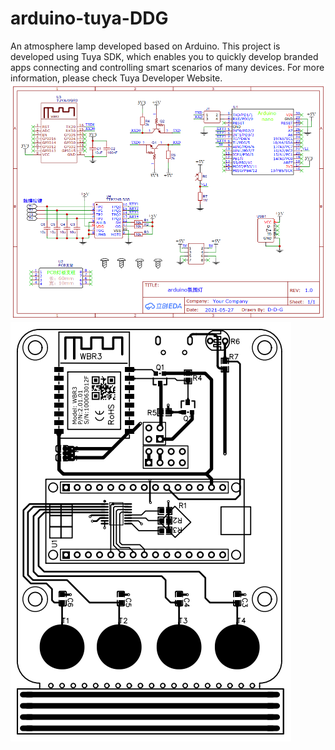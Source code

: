 # arduino-tuya-DDG
An atmosphere lamp developed based on Arduino.
This project is developed using Tuya SDK, which enables you to quickly develop branded apps connecting and controlling smart scenarios of many devices. For more information, please check Tuya Developer Website.
![](https://github.com/dongdianguo/arduino-tuya-DDG/blob/main_dd/images/Schematic.png)
![](https://github.com/dongdianguo/arduino-tuya-DDG/blob/main_dd/images/PCB.png)
